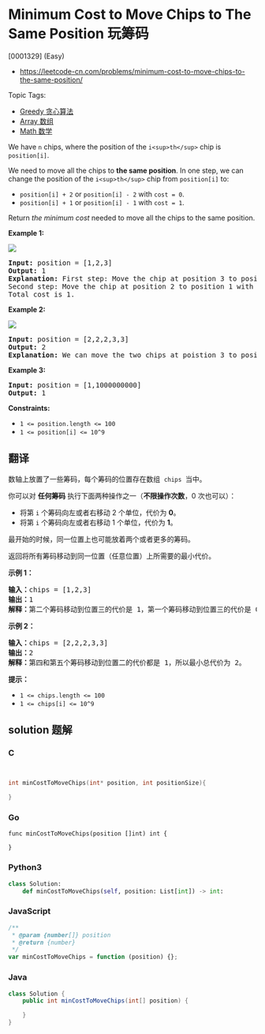# Minimum Cost to Move Chips to The Same Position 玩筹码

[0001329] (Easy)

- https://leetcode-cn.com/problems/minimum-cost-to-move-chips-to-the-same-position/

Topic Tags:

- [Greedy 贪心算法](https://leetcode-cn.com/tag/greedy/)
- [Array 数组](https://leetcode-cn.com/tag/array/)
- [Math 数学](https://leetcode-cn.com/tag/math/)

We have `n` chips, where the position of the `i<sup>th</sup>` chip is `position[i]`.

We need to move all the chips to **the same position**. In one step, we can change the position of the `i<sup>th</sup>` chip from `position[i]` to:

- `position[i] + 2` or `position[i] - 2` with `cost = 0`.
- `position[i] + 1` or `position[i] - 1` with `cost = 1`.

Return _the minimum cost_ needed to move all the chips to the same position.

**Example 1:**

![](https://assets.leetcode.com/uploads/2020/08/15/chips_e1.jpg)

<pre><strong>Input:</strong> position = [1,2,3]
<strong>Output:</strong> 1
<strong>Explanation:</strong> First step: Move the chip at position 3 to position 1 with cost = 0.
Second step: Move the chip at position 2 to position 1 with cost = 1.
Total cost is 1.
</pre>

**Example 2:**

![](https://assets.leetcode.com/uploads/2020/08/15/chip_e2.jpg)

<pre><strong>Input:</strong> position = [2,2,2,3,3]
<strong>Output:</strong> 2
<strong>Explanation:</strong> We can move the two chips at poistion 3 to position 2. Each move has cost = 1. The total cost = 2.
</pre>

**Example 3:**

<pre><strong>Input:</strong> position = [1,1000000000]
<strong>Output:</strong> 1
</pre>

**Constraints:**

- `1 <= position.length <= 100`
- `1 <= position[i] <= 10^9`

## 翻译

数轴上放置了一些筹码，每个筹码的位置存在数组  `chips`  当中。

你可以对 **任何筹码** 执行下面两种操作之一（**不限操作次数**，0 次也可以）：

- 将第 `i` 个筹码向左或者右移动 2 个单位，代价为 **0**。
- 将第 `i` 个筹码向左或者右移动 1 个单位，代价为 **1**。

最开始的时候，同一位置上也可能放着两个或者更多的筹码。

返回将所有筹码移动到同一位置（任意位置）上所需要的最小代价。

**示例 1：**

<pre><strong>输入：</strong>chips = [1,2,3]
<strong>输出：</strong>1
<strong>解释：</strong>第二个筹码移动到位置三的代价是 1，第一个筹码移动到位置三的代价是 0，总代价为 1。
</pre>

**示例 2：**

<pre><strong>输入：</strong>chips = [2,2,2,3,3]
<strong>输出：</strong>2
<strong>解释：</strong>第四和第五个筹码移动到位置二的代价都是 1，所以最小总代价为 2。
</pre>

**提示：**

- `1 <= chips.length <= 100`
- `1 <= chips[i] <= 10^9`

## solution 题解

### C

```c


int minCostToMoveChips(int* position, int positionSize){

}
```

### Go

```golang
func minCostToMoveChips(position []int) int {

}
```

### Python3

```python
class Solution:
    def minCostToMoveChips(self, position: List[int]) -> int:
```

### JavaScript

```javascript
/**
 * @param {number[]} position
 * @return {number}
 */
var minCostToMoveChips = function (position) {};
```

### Java

```java
class Solution {
    public int minCostToMoveChips(int[] position) {

    }
}
```
